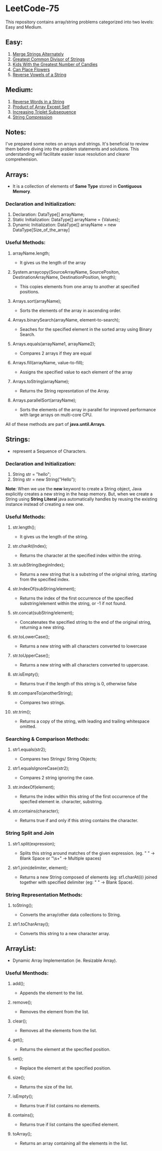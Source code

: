 # LeetCode-75

This repository contains array/string problems categorized into two levels: Easy and Medium.

## Easy: 
1. [Merge Strings Alternately](https://github.com/Shubham-Nahar-Java-Coder/Leetcode-75/tree/master/Array-Strings/Merge-String-Alternately)
2. [Greatest Common Divisor of Strings](https://github.com/Shubham-Nahar-Java-Coder/Leetcode-75/tree/master/Array-Strings/Greatest-Common-Divisor-Of-String) 
3. [Kids With the Greatest Number of Candies](https://github.com/Shubham-Nahar-Java-Coder/Leetcode-75/tree/master/Array-Strings/Kids-With-Greatest-Number-Of-Candies) 
4. [Can Place Flowers](https://github.com/Shubham-Nahar-Java-Coder/Leetcode-75/tree/master/Array-Strings/Can-Place-Flowers)
5. [Reverse Vowels of a String](https://github.com/Shubham-Nahar-Java-Coder/Leetcode-75/tree/master/Array-Strings/Reverse-Vowels-Of-String)
 
## Medium: 
1. [Reverse Words in a String](https://github.com/Shubham-Nahar-Java-Coder/Leetcode-75/tree/master/Array-Strings/Reverse-Words-In-A-String) 
2. [Product of Array Except Self](https://github.com/Shubham-Nahar-Java-Coder/Leetcode-75/tree/master/Array-Strings/Product-of-Array-Except-Self) 
3. [Increasing Triplet Subsequence](https://github.com/Shubham-Nahar-Java-Coder/Leetcode-75/tree/master/Array-Strings/Increasing-Triplet-Subsequence) 
4. [String Compression](https://github.com/Shubham-Nahar-Java-Coder/Leetcode-75/tree/master/Array-Strings/String-Compression)

## Notes:

I've prepared some notes on arrays and strings. It's beneficial to review them before diving into the problem statements and solutions. This understanding will facilitate easier issue resolution and clearer comprehension.

## Arrays:
- It is a collection of elements of **Same Type** stored in **Contiguous Memory**.

### Declaration and Initialization: 
1. Declaration: DataType\[\] arrayName;
2. Static Initialization: DataType\[\] arrayName = {Values};
3. Dynamic Initialization: DataType\[\] arrayName = new DataType\[Size_of_the_array\]

### Useful Methods:
1. arrayName.length;
    - It gives us the length of the array

2. System.arraycopy(SourceArrayName, SourcePositon, DestinationArrayName, DestinationPosition, length);
    - This copies elements from one array to another at specified positions.

3. Arrays.sort(arrayName);
    - Sorts the elements of the array in ascending order.

4. Arrays.binarySearch(arrayName, element-to-search);
    - Seaches for the specified element in the sorted array using Binary Search.

5. Arrays.equals(arrayName1, arrayName2);
    - Compares 2 arrays if they are equal

6. Arrays.fill(arrayName, value-to-fill);
    - Assigns the specified value to each element of the array

7. Arrays.toString(arrayName);
    - Returns the String represntation of the Array.

8. Arrays.parallelSort(arrayName);
    - Sorts the elements of the array in parallel for improved performance with large arrays on multi-core CPU.

All of these methods are part of **java.until.Arrays**.

## Strings:
- represent a Sequence of Characters.

### Declaration and Initialization:
1. String str = "hello";
2. String str = new String("Hello");

**Note**: When we use the **new** keyword to create a String object, Java explicitly creates a new string in the heap memory. But, when we create a String using **String Literal** java automatically handles by reusing the existing instance instead of creating a new one.

### Useful Methods:
1. str.length();
    - It gives us the length of the string.

2. str.charAt(Index);
    - Returns the character at the specified index within the string.

3. str.subString(beginIndex);
    - Returns a new string that is a substring of the original string, starting from the specified index.

4. str.IndexOf(subString/element);
    - Returns the index of the first occurrence of the specified substring/element within the string, or -1 if not found.

5. str.concat(subString/element);
    -  Concatenates the specified string to the end of the original string, returning a new string.

6. str.toLowerCase();
    - Returns a new string with all characters converted to lowercase

7. str.toUpperCase();
    - Returns a new string with all characters converted to uppercase.

8. str.isEmpty();
    - Returns true if the length of this string is 0, otherwise false

9. str.compareTo(anotherString);
    - Compares two strings.

10. str.trim();
    - Returns a copy of the string, with leading and trailing whitespace omitted.

### Searching & Comparison Methods:

1. str1.equals(str2);
    - Compares two Strings/ String Objects;

2. str1.equalsIgnoreCase(str2);
    - Compares 2 string ignoring the case.

3. str.indexOf(element);
    - Returns the index within this string of the first occurrence of the specfied element ie. character, substring.

4. str.contains(character);
    - Returns true if and only if this string contains the character.

### String Split and Join

1. str1.split(expression);
    - Splits this string around matches of the given expression. (eg. " " -> Blank Space or "\\s+" -> Multiple spaces)

2. str1.join(delimiter, element);
    - Returns a new String composed of elements (eg: st1.charAt(i)) joined together with specified delimiter (eg: " " -> Blank Space).

### String Representation Methods:

1. toString();
    - Converts the array/other data collections to String.

2. str1.toCharArray();
    - Converts this string to a new character array.

## ArrayList:
- Dynamic Array Implementation (ie. Resizable Array).

### Useful Menthods:
1. add();
    - Appends the element to the list.

2. remove();
    - Removes the element from the list.

3. clear();
    - Removes all the elements from the list.

4. get();
    - Returns the element at the specified position.

5. set();
    - Replace the element at the specified position.

6. size();
    - Returns the size of the list.

7. isEmpty();
    - Returns true if list contains no elements.

8. contains();
    - Returns true if list contains the specified element.

9. toArray();
    - Returns an array containing all the elements in the list.

